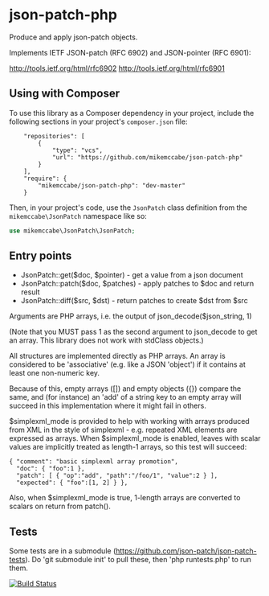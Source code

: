 json-patch-php
================

Produce and apply json-patch objects.

Implements IETF JSON-patch (RFC 6902) and JSON-pointer (RFC 6901):

http://tools.ietf.org/html/rfc6902
http://tools.ietf.org/html/rfc6901

Using with Composer
-------------------

To use this library as a Composer dependency in your project, include the
following sections in your project's `composer.json` file:

```
    "repositories": [
        {
            "type": "vcs",
            "url": "https://github.com/mikemccabe/json-patch-php"
        }
    ],
    "require": {
        "mikemccabe/json-patch-php": "dev-master"
    }
```

Then, in your project's code, use the `JsonPatch` class definition from
the `mikemccabe\JsonPatch` namespace like so:

```php
use mikemccabe\JsonPatch\JsonPatch;
```

Entry points
------------

- JsonPatch::get($doc, $pointer) - get a value from a json document
- JsonPatch::patch($doc, $patches) - apply patches to $doc and return result
- JsonPatch::diff($src, $dst) - return patches to create $dst from $src

Arguments are PHP arrays, i.e. the output of
json_decode($json_string, 1)

(Note that you MUST pass 1 as the second argument to json_decode to
get an array.  This library does not work with stdClass objects.)

All structures are implemented directly as PHP arrays.  An array is
considered to be 'associative' (e.g. like a JSON 'object') if it
contains at least one non-numeric key.

Because of this, empty arrays ([]) and empty objects ({}) compare the
same, and (for instance) an 'add' of a string key to an empty array
will succeed in this implementation where it might fail in others.

$simplexml_mode is provided to help with working with arrays produced
from XML in the style of simplexml - e.g. repeated XML elements are
expressed as arrays.  When $simplexml_mode is enabled, leaves with
scalar values are implicitly treated as length-1 arrays, so this test
will succeed:

    { "comment": "basic simplexml array promotion",
      "doc": { "foo":1 },
      "patch": [ { "op":"add", "path":"/foo/1", "value":2 } ],
      "expected": { "foo":[1, 2] } },

Also, when $simplexml_mode is true, 1-length arrays are converted to
scalars on return from patch().

Tests
-----

Some tests are in a submodule
(https://github.com/json-patch/json-patch-tests).  Do 'git submodule
init' to pull these, then 'php runtests.php' to run them.


[![Build Status](https://secure.travis-ci.org/mikemccabe/json-patch-php.png)](http://travis-ci.org/mikemccabe/json-patch-php)
